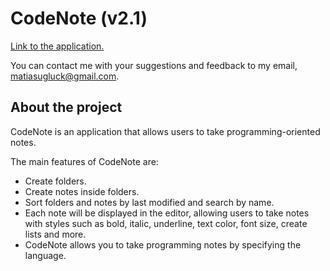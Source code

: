 # CodeNote (v2.1)

[Link to the application.](https://codenote-app.netlify.app)

You can contact me with your suggestions and feedback to my email, [matiasugluck@gmail.com](mailto:matiasugluck@gmail.com).

## About the project

CodeNote is an application that allows users to take programming-oriented notes.

The main features of CodeNote are:

- Create folders.
- Create notes inside folders.
- Sort folders and notes by last modified and search by name.
- Each note will be displayed in the editor, allowing users to take notes with styles such as bold, italic, underline, text color, font size, create lists and more.
- CodeNote allows you to take programming notes by specifying the language.
